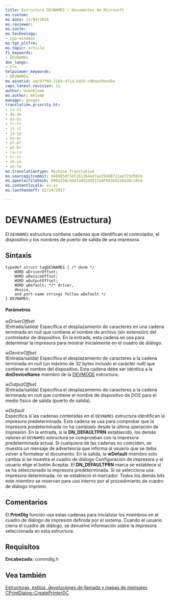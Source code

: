 ```yaml
---
title: Estructura DEVNAMES | Documentos de Microsoft
ms.custom: 
ms.date: 11/04/2016
ms.reviewer: 
ms.suite: 
ms.technology:
- cpp-windows
ms.tgt_pltfrm: 
ms.topic: article
f1_keywords:
- DEVNAMES
dev_langs:
- C++
helpviewer_keywords:
- DEVNAMES
ms.assetid: aac97f60-2169-471a-ba5d-c0baed9eed9a
caps.latest.revision: 11
author: mikeblome
ms.author: mblome
manager: ghogen
translation.priority.ht:
- cs-cz
- de-de
- es-es
- fr-fr
- it-it
- ja-jp
- ko-kr
- pl-pl
- pt-br
- ru-ru
- tr-tr
- zh-cn
- zh-tw
ms.translationtype: Machine Translation
ms.sourcegitcommit: 040985df34f2613b4e4fae29498721aef15d50cb
ms.openlocfilehash: 698a338c94dfa402dd51fa4f683b92a5d30cc0cd
ms.contentlocale: es-es
ms.lasthandoff: 02/24/2017

---
```

# <a name="devnames-structure"></a>DEVNAMES (Estructura)
El `DEVNAMES` estructura contiene cadenas que identifican el controlador, el dispositivo y los nombres de puerto de salida de una impresora.  
  
## <a name="syntax"></a>Sintaxis  
  
```  
typedef struct tagDEVNAMES { /* dvnm */  
    WORD wDriverOffset;  
    WORD wDeviceOffset;  
    WORD wOutputOffset;  
    WORD wDefault; */* driver,
    device,
    and port-name strings follow wDefault */  
} DEVNAMES;  
```  
  
#### <a name="parameters"></a>Parámetros  
 *wDriverOffset*  
 (Entrada/salida) Especifica el desplazamiento de caracteres en una cadena terminada en null que contiene el nombre de archivo (sin extensión) del controlador de dispositivo. En la entrada, esta cadena se usa para determinar la impresora para mostrar inicialmente en el cuadro de diálogo.  
  
 *wDeviceOffset*  
 (Entrada/salida) Especifica el desplazamiento de caracteres a la cadena terminada en null (un máximo de 32 bytes incluido el carácter null) que contiene el nombre del dispositivo. Esta cadena debe ser idéntica a la **dmDeviceName** miembro de la [DEVMODE](http://msdn.microsoft.com/library/windows/desktop/dd183565) estructura.  
  
 *wOutputOffset*  
 (Entrada/salida) Especifica el desplazamiento de caracteres a la cadena terminada en null que contiene el nombre de dispositivo de DOS para el medio físico de salida (puerto de salida).  
  
 *wDefault*  
 Especifica si las cadenas contenidas en el `DEVNAMES` estructura identifican la impresora predeterminada. Esta cadena se usa para comprobar que la impresora predeterminada no ha cambiado desde la última operación de impresión. En la entrada, si la **DN_DEFAULTPRN** establecido, los demás valores el `DEVNAMES` estructura se comprueban con la impresora predeterminada actual. Si cualquiera de las cadenas no coinciden, se muestra un mensaje de advertencia que informa al usuario que se deba volver a formatear el documento. En la salida, la **wDefault** miembro solo cambia si se muestra el cuadro de diálogo Configuración de impresora y el usuario elige el botón Aceptar. El **DN_DEFAULTPRN** marca se establece si se ha seleccionado la impresora predeterminada. Si se selecciona una impresora determinada, no se estableció el marcador. Todos los demás bits este miembro se reservan para uso interno por el procedimiento de cuadro de diálogo Imprimir.  
  
## <a name="remarks"></a>Comentarios  
 El **PrintDlg** función usa estas cadenas para inicializar los miembros en el cuadro de diálogo de impresión definida por el sistema. Cuando el usuario cierra el cuadro de diálogo, se devuelve información sobre la impresora seleccionada en esta estructura.  
  
## <a name="requirements"></a>Requisitos  
 **Encabezado:** commdlg.h  
  
## <a name="see-also"></a>Vea también  
 [Estructuras, estilos, devoluciones de llamada y mapas de mensajes](../../mfc/reference/structures-styles-callbacks-and-message-maps.md)   
 [CPrintDialog::CreatePrinterDC](../../mfc/reference/cprintdialog-class.md#createprinterdc)




